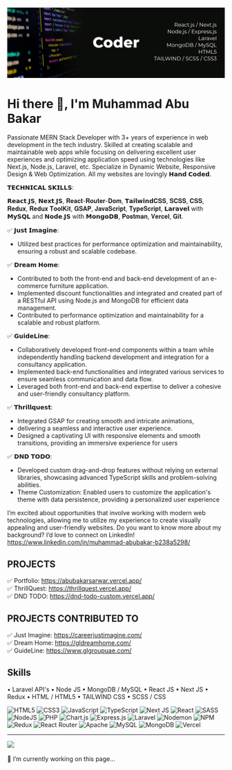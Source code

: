 ![Web App Developer](https://github.com/abubakar-sarwar/abubakar-sarwar/blob/main/banner.jpg)

# Hi there 👋, I'm Muhammad Abu Bakar
Passionate MERN Stack Developer with 3+ years of experience in web development in the tech industry. Skilled at creating scalable and maintainable web apps while focusing on delivering excellent user experiences and optimizing application speed using technologies like Next.js, Node.js, Laravel, etc. Specialize in Dynamic Website, Responsive Design & Web Optimization. All my websites are lovingly 𝗛𝗮𝗻𝗱 𝗖𝗼𝗱𝗲𝗱.

𝗧𝗘𝗖𝗛𝗡𝗜𝗖𝗔𝗟 𝗦𝗞𝗜𝗟𝗟𝗦:<br/>
<p>
𝗥𝗲𝗮𝗰𝘁.𝗝𝗦, 𝗡𝗲𝘅𝘁.𝗝𝗦, 𝐑𝐞𝐚𝐜𝐭-𝐑𝐨𝐮𝐭𝐞𝐫-𝐃𝐨𝐦, 𝗧𝗮𝗶𝗹𝘄𝗶𝗻𝗱𝐂𝐒𝐒, 𝐒𝐂𝐒𝐒, 𝐂𝐒𝐒, 𝐑𝐞𝐝𝐮𝐱, 𝐑𝐞𝐝𝐮𝐱 𝐓𝐨𝐨𝐥𝐊𝐢𝐭, 𝐆𝐒𝐀𝐏, 𝐉𝐚𝐯𝐚𝐒𝐜𝐫𝐢𝐩𝐭, 𝐓𝐲𝐩𝐞𝐒𝐜𝐫𝐢𝐩𝐭, 𝗟𝗮𝗿𝗮𝘃𝗲𝗹 with 𝗠𝘆𝗦𝗤𝗟 and 𝗡𝗼𝗱𝗲.𝗝𝗦 with 𝗠𝗼𝗻𝗴𝗼𝗗𝗕, 𝐏𝐨𝐬𝐭𝐦𝐚𝐧, 𝐕𝐞𝐫𝐜𝐞𝐥, 𝐆𝐢𝐭.
</p>
✅ 𝗝𝘂𝘀𝘁 𝗜𝗺𝗮𝗴𝗶𝗻𝗲:
<ul>
  <li>
	Utilized best practices for performance optimization and maintainability, ensuring a robust and scalable codebase.
  </li>
</ul>
✅ 𝗗𝗿𝗲𝗮𝗺 𝗛𝗼𝗺𝗲:
<ul>
  <li>
	Contributed to both the front-end and back-end development of an e-commerce furniture application.
  </li>
  <li>
	Implemented discount functionalities and integrated and created part of a RESTful API using Node.js and MongoDB for efficient data management.
  </li>
  <li>
	 Contributed to performance optimization and maintainability for a scalable and robust platform.
  </li>
</ul>
✅ 𝗚𝘂𝗶𝗱𝗲𝗟𝗶𝗻𝗲:
<ul>
  <li>
	Collaboratively developed front-end components within a team while independently handling backend development and integration for a consultancy application.
  </li>
  <li>
	Implemented back-end functionalities and integrated various services to ensure seamless communication and data flow.
  </li>
  <li>
	Leveraged both front-end and back-end expertise to deliver a cohesive and user-friendly consultancy platform.
  </li>
</ul>
✅ 𝗧𝗵𝗿𝗶𝗹𝗹𝗾𝘂𝗲𝘀𝘁:
<ul>
  <li>
	Integrated GSAP for creating smooth and intricate animations,
  </li>
  <li>
	delivering a seamless and interactive user experience.
  </li>
  <li>
	Designed a captivating UI with responsive elements and smooth transitions, providing an immersive experience for users
  </li>
</ul>
✅ 𝗗𝗡𝗗 𝗧𝗢𝗗𝗢:
<ul>
  <li>
	Developed custom drag-and-drop features without relying on external libraries, showcasing advanced TypeScript skills and problem-solving abilities.
  </li>
  <li>
	Theme Customization: Enabled users to customize the application's theme with data persistence, providing a personalized user experience
  </li>
</ul>

I’m excited about opportunities that involve working with modern web technologies, allowing me to utilize my experience to create visually appealing and user-friendly websites.
Do you want to know more about my background? I’d love to connect on LinkedIn! https://www.linkedin.com/in/muhammad-abubakar-b238a5298/

## PROJECTS
✅ Portfolio: https://abubakarsarwar.vercel.app/<br/>
✅ ThrillQuest: https://thrillquest.vercel.app/<br/>
✅ DND TODO: https://dnd-todo-custom.vercel.app/<br/>

## PROJECTS CONTRIBUTED TO
✅ Just Imagine: https://careerjustimagine.com/<br/>
✅ Dream Home: https://gldreamhome.com/<br/>
✅ GuideLine: https://www.glgroupuae.com/<br/>

## Skills
• Laravel API's • Node JS • MongoDB / MySQL • React JS • Next JS • Redux • HTML / HTML5 • TAILWIND CSS • SCSS / CSS

![HTML5](https://img.shields.io/badge/html5-%23E34F26.svg?style=for-the-badge&logo=html5&logoColor=white) ![CSS3](https://img.shields.io/badge/css3-%231572B6.svg?style=for-the-badge&logo=css3&logoColor=white) ![JavaScript](https://img.shields.io/badge/javascript-%23323330.svg?style=for-the-badge&logo=javascript&logoColor=%23F7DF1E) ![TypeScript](https://img.shields.io/badge/typescript-%23007ACC.svg?style=for-the-badge&logo=typescript&logoColor=white)  ![Next JS](https://img.shields.io/badge/Next-black?style=for-the-badge&logo=next.js&logoColor=white) ![React](https://img.shields.io/badge/react-%2320232a.svg?style=for-the-badge&logo=react&logoColor=%2361DAFB) ![SASS](https://img.shields.io/badge/SASS-hotpink.svg?style=for-the-badge&logo=SASS&logoColor=white) ![NodeJS](https://img.shields.io/badge/node.js-6DA55F?style=for-the-badge&logo=node.js&logoColor=white) ![PHP](https://img.shields.io/badge/php-%23777BB4.svg?style=for-the-badge&logo=php&logoColor=white) ![Chart.js](https://img.shields.io/badge/chart.js-F5788D.svg?style=for-the-badge&logo=chart.js&logoColor=white) ![Express.js](https://img.shields.io/badge/express.js-%23404d59.svg?style=for-the-badge&logo=express&logoColor=%2361DAFB) ![Laravel](https://img.shields.io/badge/laravel-%23FF2D20.svg?style=for-the-badge&logo=laravel&logoColor=white) ![Nodemon](https://img.shields.io/badge/NODEMON-%23323330.svg?style=for-the-badge&logo=nodemon&logoColor=%BBDEAD) ![NPM](https://img.shields.io/badge/NPM-%23CB3837.svg?style=for-the-badge&logo=npm&logoColor=white) ![Redux](https://img.shields.io/badge/redux-%23593d88.svg?style=for-the-badge&logo=redux&logoColor=white) ![React Router](https://img.shields.io/badge/React_Router-CA4245?style=for-the-badge&logo=react-router&logoColor=white) ![Apache](https://img.shields.io/badge/apache-%23D42029.svg?style=for-the-badge&logo=apache&logoColor=white) ![MySQL](https://img.shields.io/badge/mysql-%2300000f.svg?style=for-the-badge&logo=mysql&logoColor=white) ![MongoDB](https://img.shields.io/badge/MongoDB-%234ea94b.svg?style=for-the-badge&logo=mongodb&logoColor=white) ![Vercel](https://img.shields.io/badge/vercel-%23000000.svg?style=for-the-badge&logo=vercel&logoColor=white) 

---

[![](https://visitcount.itsvg.in/api?id=abubakar-sarwar&icon=0&color=0)](https://visitcount.itsvg.in)

🔭 I’m currently working on this page...
